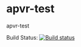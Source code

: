 # apvr-test
apvr-test

Build Status: [![Build status](https://ci.appveyor.com/api/projects/status/4ls07mo0x2cfox10/branch/master?svg=true)](https://ci.appveyor.com/project/OCram85/apvr-test/branch/master)

